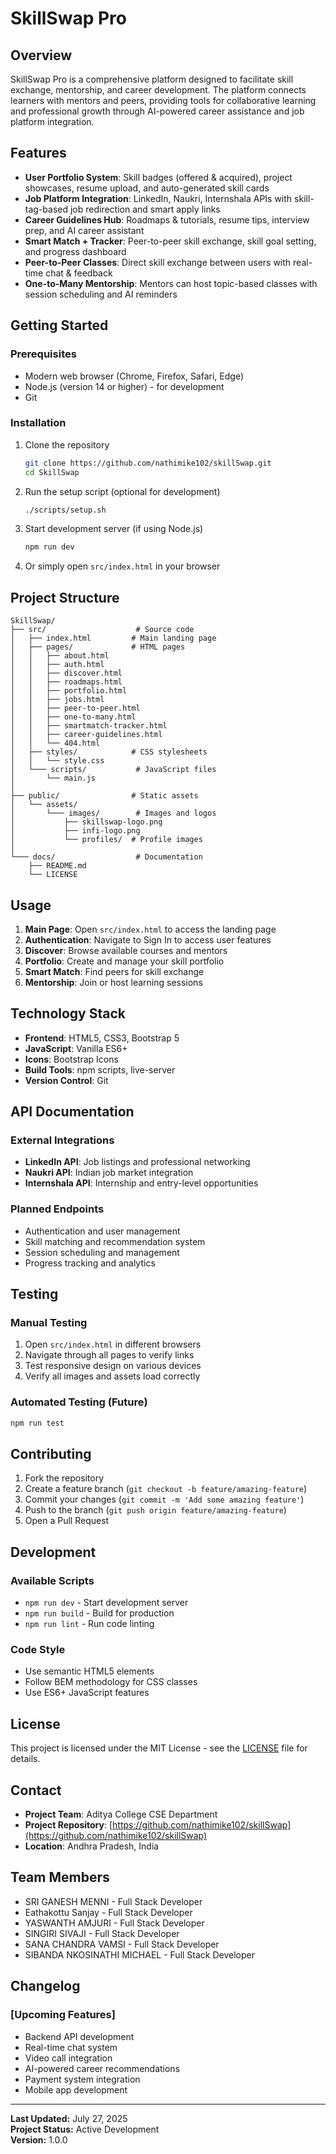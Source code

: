 # SkillSwap Pro

## Overview

SkillSwap Pro is a comprehensive platform designed to facilitate skill exchange, mentorship, and career development. The platform connects learners with mentors and peers, providing tools for collaborative learning and professional growth through AI-powered career assistance and job platform integration.

## Features

- **User Portfolio System**: Skill badges (offered & acquired), project showcases, resume upload, and auto-generated skill cards
- **Job Platform Integration**: LinkedIn, Naukri, Internshala APIs with skill-tag-based job redirection and smart apply links
- **Career Guidelines Hub**: Roadmaps & tutorials, resume tips, interview prep, and AI career assistant
- **Smart Match + Tracker**: Peer-to-peer skill exchange, skill goal setting, and progress dashboard
- **Peer-to-Peer Classes**: Direct skill exchange between users with real-time chat & feedback
- **One-to-Many Mentorship**: Mentors can host topic-based classes with session scheduling and AI reminders

## Getting Started

### Prerequisites

- Modern web browser (Chrome, Firefox, Safari, Edge)
- Node.js (version 14 or higher) - for development
- Git

### Installation

1. Clone the repository
   ```bash
   git clone https://github.com/nathimike102/skillSwap.git
   cd SkillSwap
   ```

2. Run the setup script (optional for development)
   ```bash
   ./scripts/setup.sh
   ```

3. Start development server (if using Node.js)
   ```bash
   npm run dev
   ```

4. Or simply open `src/index.html` in your browser

## Project Structure

```
SkillSwap/
├── src/                    # Source code
│   ├── index.html         # Main landing page
│   ├── pages/             # HTML pages
│   │   ├── about.html
│   │   ├── auth.html
│   │   ├── discover.html
│   │   ├── roadmaps.html
│   │   ├── portfolio.html
│   │   ├── jobs.html
│   │   ├── peer-to-peer.html
│   │   ├── one-to-many.html
│   │   ├── smartmatch-tracker.html
│   │   ├── career-guidelines.html
│   │   └── 404.html
│   ├── styles/            # CSS stylesheets
│   │   └── style.css
│   └─── scripts/           # JavaScript files
│       └── main.js
│   
├── public/                # Static assets
│   └── assets/
│       └─── images/        # Images and logos
│           ├── skillswap-logo.png
│           ├── infi-logo.png
│           └── profiles/  # Profile images
│       
└─── docs/                  # Documentation
    ├── README.md
    └── LICENSE

```

## Usage

1. **Main Page**: Open `src/index.html` to access the landing page
2. **Authentication**: Navigate to Sign In to access user features
3. **Discover**: Browse available courses and mentors
4. **Portfolio**: Create and manage your skill portfolio
5. **Smart Match**: Find peers for skill exchange
6. **Mentorship**: Join or host learning sessions

## Technology Stack

- **Frontend**: HTML5, CSS3, Bootstrap 5
- **JavaScript**: Vanilla ES6+
- **Icons**: Bootstrap Icons
- **Build Tools**: npm scripts, live-server
- **Version Control**: Git

## API Documentation

### External Integrations
- **LinkedIn API**: Job listings and professional networking
- **Naukri API**: Indian job market integration
- **Internshala API**: Internship and entry-level opportunities

### Planned Endpoints
- Authentication and user management
- Skill matching and recommendation system
- Session scheduling and management
- Progress tracking and analytics

## Testing

### Manual Testing
1. Open `src/index.html` in different browsers
2. Navigate through all pages to verify links
3. Test responsive design on various devices
4. Verify all images and assets load correctly

### Automated Testing (Future)
```bash
npm run test
```

## Contributing

1. Fork the repository
2. Create a feature branch (`git checkout -b feature/amazing-feature`)
3. Commit your changes (`git commit -m 'Add some amazing feature'`)
4. Push to the branch (`git push origin feature/amazing-feature`)
5. Open a Pull Request

## Development

### Available Scripts
- `npm run dev` - Start development server
- `npm run build` - Build for production
- `npm run lint` - Run code linting

### Code Style
- Use semantic HTML5 elements
- Follow BEM methodology for CSS classes
- Use ES6+ JavaScript features

## License

This project is licensed under the MIT License - see the [LICENSE](LICENSE) file for details.

## Contact

- **Project Team**: Aditya College CSE Department
- **Project Repository**: [https://github.com/nathimike102/skillSwap](https://github.com/nathimike102/skillSwap)
- **Location**: Andhra Pradesh, India

## Team Members

- SRI GANESH MENNI - Full Stack Developer
- Eathakottu Sanjay - Full Stack Developer  
- YASWANTH AMJURI - Full Stack Developer
- SINGIRI SIVAJI - Full Stack Developer
- SANA CHANDRA VAMSI - Full Stack Developer
- SIBANDA NKOSINATHI MICHAEL - Full Stack Developer

## Changelog

### [Upcoming Features]
- Backend API development
- Real-time chat system
- Video call integration
- AI-powered career recommendations
- Payment system integration
- Mobile app development

---

**Last Updated:** July 27, 2025  
**Project Status:** Active Development  
**Version:** 1.0.0
